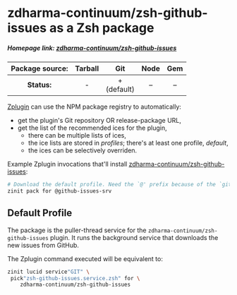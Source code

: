 # zdharma-continuum/zsh-github-issues as a Zsh package

##### Homepage link: [zdharma-continuum/zsh-github-issues](https://github.com/zdharma-continuum/zsh-github-issues)

| **Package source:** | Tarball | Git | Node | Gem |
|:-------------------:|:-------:|:---:|:----:|:---:|
| **Status:**         |    -    |  + <br> (default) |  –  |  –  |

[Zplugin](https://github.com/zdharma-continuum/zinit) can use the NPM package registry
to automatically:

- get the plugin's Git repository OR release-package URL,
- get the list of the recommended ices for the plugin,
    - there can be multiple lists of ices,
    - the ice lists are stored in *profiles*; there's at least one profile, *default*,
    - the ices can be selectively overriden.

Example Zplugin invocations that'll install
[zdharma-continuum/zsh-github-issues](https://github.com/zdharma-continuum/zsh-github-issues):

```zsh
# Download the default profile. Need the `@' prefix because of the `git' ice.
zinit pack for @github-issues-srv
```

## Default Profile

The package is the puller-thread service for the `zdharma-continuum/zsh-github-issues`
plugin. It runs the background service that downloads the new issues from
GitHub.

The Zplugin command executed will be equivalent to:

```zsh
zinit lucid service"GIT" \
 pick"zsh-github-issues.service.zsh" for \
    zdharma-continuum/zsh-github-issues
```

<!-- vim:set ft=markdown tw=80 fo+=an1 autoindent: -->
